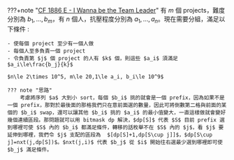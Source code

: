 ???+note "[CF 1886 E - I Wanna be the Team Leader](https://codeforces.com/contest/1886/problem/E)"
    有 $m$ 個 projects，難度分別為 $b_1, \ldots ,b_m$，有 $n$ 個人，抗壓程度分別為 $a_1, \ldots ,a_n$。現在需要分組，滿足以下條件 :

    - 使每個 project 至少有一個人做
    - 每個人至多負責一個 project
    - 令負責第 $j$ 個 project 的人有 $k$ 個，則這些 $a_i$ 須滿足 $a_i\le\frac{b_j}{k}$

    $n\le 2\times 10^5, m\le 20,1\le a_i, b_i\le 10^9$
	
	??? note "思路"
        考慮將序列 $a$ 大到小 sort，每個 $b_i$ 挑的就會是一個 prefix，因為如果不是一個 prefix，那對於最後面的那格我們只在意前面選的數量，因此可將倒數第二格與前面的某個的 $b_i$ swap，還可以讓其他 $b_i$ 挑的 $a_i$ 的最小值變大，一直這樣做就會變好幾個連續區段。那問題就可以用 bitmask dp 解決，$dp[S]$ 代表 $S$ 目前 prefix 選到哪裡可使 $S$ 內的 $b_i$ 都滿足條件，轉移的話枚舉不在 $S$ 內的 $j$，看 $j$ 要延伸到哪裡，我們令 $j$ 支配的區段為  $[dp[S]+1,dp[S\cup j]]$，$dp[S\cup j]=nxt(j,dp[S])$。$nxt(j,i)$ 代表 $b_j$ 從 $i$ 開始往右選最少選到哪裡即可使 $b_j$ 滿足條件。



